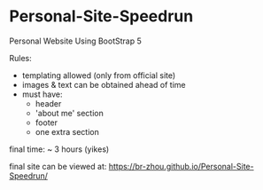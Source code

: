 # Personal-Site-Speedrun

Personal Website Using BootStrap 5

Rules: 
- templating allowed (only from official site)
- images & text can be obtained ahead of time
- must have:
  - header
  - 'about me' section
  - footer
  - one extra section

final time: ~ 3 hours (yikes)

final site can be viewed at: https://br-zhou.github.io/Personal-Site-Speedrun/
